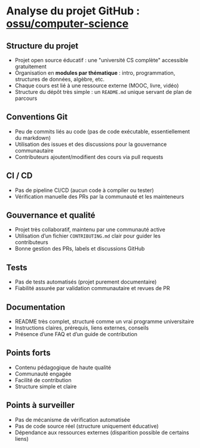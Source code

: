 # Analyse du projet GitHub : [ossu/computer-science](https://github.com/ossu/computer-science)

## Structure du projet

- Projet open source éducatif : une "université CS complète" accessible gratuitement
- Organisation en **modules par thématique** : intro, programmation, structures de données, algèbre, etc.
- Chaque cours est lié à une ressource externe (MOOC, livre, vidéo)
- Structure du dépôt très simple : un `README.md` unique servant de plan de parcours

## Conventions Git

- Peu de commits liés au code (pas de code exécutable, essentiellement du markdown)
- Utilisation des issues et des discussions pour la gouvernance communautaire
- Contributeurs ajoutent/modifient des cours via pull requests

## CI / CD

- Pas de pipeline CI/CD (aucun code à compiler ou tester)
- Vérification manuelle des PRs par la communauté et les mainteneurs

## Gouvernance et qualité

- Projet très collaboratif, maintenu par une communauté active
- Utilisation d’un fichier `CONTRIBUTING.md` clair pour guider les contributeurs
- Bonne gestion des PRs, labels et discussions GitHub

## Tests

- Pas de tests automatisés (projet purement documentaire)
- Fiabilité assurée par validation communautaire et revues de PR

## Documentation

- README très complet, structuré comme un vrai programme universitaire
- Instructions claires, prérequis, liens externes, conseils
- Présence d’une FAQ et d’un guide de contribution

## Points forts

- Contenu pédagogique de haute qualité
- Communauté engagée
- Facilité de contribution
- Structure simple et claire

## Points à surveiller

- Pas de mécanisme de vérification automatisée
- Pas de code source réel (structure uniquement éducative)
- Dépendance aux ressources externes (disparition possible de certains liens)